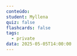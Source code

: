 ```yaml
---
conteúdo:
student: Myllena
quiz: false
flashcards: false
tags:
  - private
data: 2025-05-05T14:00:00
---
```

